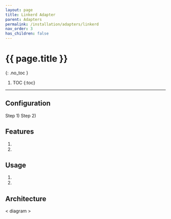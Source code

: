 ```yaml
---
layout: page
title: Linkerd Adapter
parent: Adapters
permalink: /installation/adapters/linkerd
nav_order: 3
has_children: false
---
```

# {{ page.title }}
{: .no_toc }

1. TOC
{:toc}
---
## Configuration
Step 1)
Step 2)

## Features
1. 
1. 

## Usage
1. 
1. 

## Architecture
< diagram >